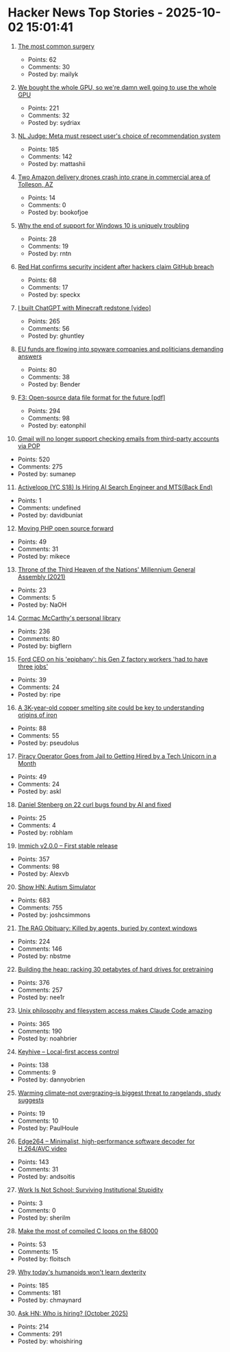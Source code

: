 # Hacker News Top Stories - 2025-10-02 15:01:41

1. [The most common surgery](https://www.asimov.press/p/cataracts)
   - Points: 62
   - Comments: 30
   - Posted by: mailyk

2. [We bought the whole GPU, so we're damn well going to use the whole GPU](https://hazyresearch.stanford.edu/blog/2025-09-28-tp-llama-main)
   - Points: 221
   - Comments: 32
   - Posted by: sydriax

3. [NL Judge: Meta must respect user's choice of recommendation system](https://www.bitsoffreedom.nl/2025/10/02/judge-in-the-bits-of-freedom-vs-meta-lawsuit-meta-must-respect-users-choice/)
   - Points: 185
   - Comments: 142
   - Posted by: mattashii

4. [Two Amazon delivery drones crash into crane in commercial area of Tolleson, AZ](https://www.abc15.com/news/region-west-valley/tolleson/two-amazon-delivery-drones-crash-into-crane-in-commercial-area-of-tolleson)
   - Points: 14
   - Comments: 0
   - Posted by: bookofjoe

5. [Why the end of support for Windows 10 is uniquely troubling](https://pirg.org/articles/why-the-end-of-support-for-windows-10-is-uniquely-troubling/)
   - Points: 28
   - Comments: 19
   - Posted by: rntn

6. [Red Hat confirms security incident after hackers claim GitHub breach](https://www.bleepingcomputer.com/news/security/red-hat-confirms-security-incident-after-hackers-claim-github-breach/)
   - Points: 68
   - Comments: 17
   - Posted by: speckx

7. [I built ChatGPT with Minecraft redstone [video]](https://www.youtube.com/watch?v=VaeI9YgE1o8)
   - Points: 265
   - Comments: 56
   - Posted by: ghuntley

8. [EU funds are flowing into spyware companies and politicians demanding answers](https://www.theregister.com/2025/10/02/eu_spyware_funding/)
   - Points: 80
   - Comments: 38
   - Posted by: Bender

9. [F3: Open-source data file format for the future [pdf]](https://db.cs.cmu.edu/papers/2025/zeng-sigmod2025.pdf)
   - Points: 294
   - Comments: 98
   - Posted by: eatonphil

10. [Gmail will no longer support checking emails from third-party accounts via POP](https://support.google.com/mail/answer/16604719?hl=en)
   - Points: 520
   - Comments: 275
   - Posted by: sumanep

11. [Activeloop (YC S18) Is Hiring AI Search Engineer and MTS(Back End)](https://careers.activeloop.ai/)
   - Points: 1
   - Comments: undefined
   - Posted by: davidbuniat

12. [Moving PHP open source forward](https://blog.jetbrains.com/phpstorm/2025/10/moving-php-open-source-forward/)
   - Points: 49
   - Comments: 31
   - Posted by: mikece

13. [Throne of the Third Heaven of the Nations' Millennium General Assembly (2021)](https://americanart.si.edu/blog/throne-james-hampton)
   - Points: 23
   - Comments: 5
   - Posted by: NaOH

14. [Cormac McCarthy's personal library](https://www.smithsonianmag.com/arts-culture/two-years-cormac-mccarthys-death-rare-access-to-personal-library-reveals-man-behind-myth-180987150/)
   - Points: 236
   - Comments: 80
   - Posted by: bigflern

15. [Ford CEO on his 'epiphany': his Gen Z factory workers 'had to have three jobs'](https://finance.yahoo.com/news/ford-ceo-epiphany-talking-gen-161600158.html)
   - Points: 39
   - Comments: 24
   - Posted by: ripe

16. [A 3K-year-old copper smelting site could be key to understanding origins of iron](https://phys.org/news/2025-09-year-copper-smelting-site-key.html)
   - Points: 88
   - Comments: 55
   - Posted by: pseudolus

17. [Piracy Operator Goes from Jail to Getting Hired by a Tech Unicorn in a Month](https://torrentfreak.com/sports-piracy-operator-goes-from-jail-to-getting-hired-by-a-tech-unicorn-in-a-month/)
   - Points: 49
   - Comments: 24
   - Posted by: askl

18. [Daniel Stenberg on 22 curl bugs found by AI and fixed](https://mastodon.social/@bagder/115241241075258997)
   - Points: 25
   - Comments: 4
   - Posted by: robhlam

19. [Immich v2.0.0 – First stable release](https://github.com/immich-app/immich/discussions/22546)
   - Points: 357
   - Comments: 98
   - Posted by: Alexvb

20. [Show HN: Autism Simulator](https://autism-simulator.vercel.app/)
   - Points: 683
   - Comments: 755
   - Posted by: joshcsimmons

21. [The RAG Obituary: Killed by agents, buried by context windows](https://www.nicolasbustamante.com/p/the-rag-obituary-killed-by-agents)
   - Points: 224
   - Comments: 146
   - Posted by: nbstme

22. [Building the heap: racking 30 petabytes of hard drives for pretraining](https://si.inc/posts/the-heap/)
   - Points: 376
   - Comments: 257
   - Posted by: nee1r

23. [Unix philosophy and filesystem access makes Claude Code amazing](https://www.alephic.com/writing/the-magic-of-claude-code)
   - Points: 365
   - Comments: 190
   - Posted by: noahbrier

24. [Keyhive – Local-first access control](https://www.inkandswitch.com/keyhive/notebook/)
   - Points: 138
   - Comments: 9
   - Posted by: dannyobrien

25. [Warming climate–not overgrazing–is biggest threat to rangelands, study suggests](https://phys.org/news/2025-09-climate-overgrazing-biggest-threat-rangelands.html)
   - Points: 19
   - Comments: 10
   - Posted by: PaulHoule

26. [Edge264 – Minimalist, high-performance software decoder for H.264/AVC video](https://github.com/tvlabs/edge264)
   - Points: 143
   - Comments: 31
   - Posted by: andsoitis

27. [Work Is Not School: Surviving Institutional Stupidity](https://www.leadingsapiens.com/surviving-institutional-stupidity/)
   - Points: 3
   - Comments: 0
   - Posted by: sherilm

28. [Make the most of compiled C loops on the 68000](https://dciabrin.net/posts/make-the-most-of-compiled-c-loops-on-the-68000/make-the-most-of-compiled-c-loops-on-the-68000/)
   - Points: 53
   - Comments: 15
   - Posted by: floitsch

29. [Why today's humanoids won't learn dexterity](https://rodneybrooks.com/why-todays-humanoids-wont-learn-dexterity/)
   - Points: 185
   - Comments: 181
   - Posted by: chmaynard

30. [Ask HN: Who is hiring? (October 2025)](undefined)
   - Points: 214
   - Comments: 291
   - Posted by: whoishiring

